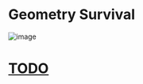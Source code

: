 # Geometry Survival

![image](https://user-images.githubusercontent.com/9076709/227787591-c3df280e-7f3e-4614-8797-9a5676a23710.png)

# [TODO](https://github.com/papsop/geometry-survival)
